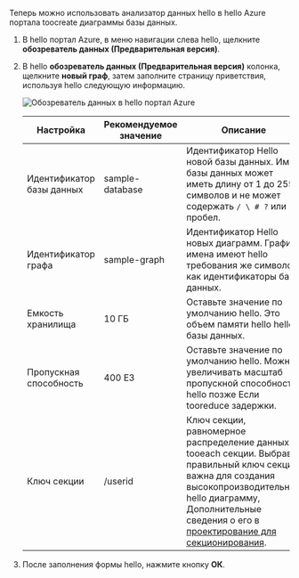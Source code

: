 Теперь можно использовать анализатор данных hello в hello Azure портала toocreate диаграммы базы данных. 

1. В hello портал Azure, в меню навигации слева hello, щелкните **обозреватель данных (Предварительная версия)**. 
2. В hello **обозреватель данных (Предварительная версия)** колонка, щелкните **новый граф**, затем заполните страницу приветствия, используя hello следующую информацию.

    ![Обозреватель данных в hello портал Azure](./media/cosmos-db-create-graph/azure-cosmosdb-data-explorer.png)

    Настройка|Рекомендуемое значение|Описание
    ---|---|---
    Идентификатор базы данных|sample-database|Идентификатор Hello новой базы данных. Имя базы данных может иметь длину от 1 до 255 символов и не может содержать `/ \ # ?` или пробел.
    Идентификатор графа|sample-graph|Идентификатор Hello новых диаграмм. График имена имеют hello требования же символов как идентификаторы базы данных.
    Емкость хранилища| 10 ГБ|Оставьте значение по умолчанию hello. Это объем памяти hello hello базы данных.
    Пропускная способность|400 ЕЗ|Оставьте значение по умолчанию hello. Можно увеличивать масштаб пропускной способности hello позже Если tooreduce задержки.
    Ключ секции|/userid|Ключ секции, равномерное распределение данных tooeach секции. Выбрав правильный ключ секции важна для создания высокопроизводительных hello диаграмму, Дополнительные сведения о его в [проектирование для секционирования](../articles/cosmos-db/partition-data.md#designing-for-partitioning).

3. После заполнения формы hello, нажмите кнопку **ОК**.
